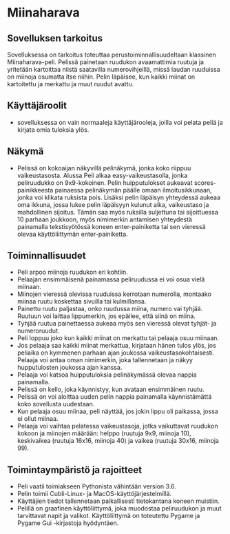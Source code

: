 # Miinaharava

## Sovelluksen tarkoitus
Sovelluksessa on tarkoitus toteuttaa perustoiminnallisuudeltaan klassinen Miinaharava-peli.
Pelissä painetaan ruudukon avaamattimia ruutuja ja yritetään kartoittaa niistä saatavilla
numerovihjeillä, missä laudan ruuduissa on miinoja osumatta itse niihin. Pelin läpäisee, kun
kaikki miinat on kartoitettu ja merkattu ja muut ruudut avattu.

## Käyttäjäroolit
* sovelluksessa on vain normaaleja käyttäjärooleja, joilla voi pelata peliä
  ja kirjata omia tuloksia ylös.
  
## Näkymä
* Pelissä on kokoaijan näkyvillä pelinäkymä, jonka koko riippuu vaikeustasosta. Alussa Peli alkaa easy-vaikeustasolla, jonka peliruudukko on 9x9-kokoinen. Pelin huipputulokset aukeavat scores-painikkeesta painaessa pelinäkymän päälle omaan ilmoitusikkunaan, jonka voi klikata ruksista pois. Lisäksi pelin läpäisyn yhteydessä aukeaa oma ikkuna, jossa lukee pelin läpäisyyn kulunut aika, vaikeustaso ja mahdollinen sijoitus. Tämän saa myös ruksilla suljettuna tai sijoittuessa 10 parhaan joukkoon, myös nimimerkin antamisen yhteydestä painamalla tekstisyötössä koneen enter-painiketta tai sen vieressä olevaa käyttöliittymän enter-painiketta.

## Toiminnallisuudet
* Peli arpoo miinoja ruudukon eri kohtiin.
* Pelaajan ensimmäisenä painamassa peliruudussa ei voi osua vielä miinaan.
* Miinojen vieressä olevissa ruuduissa kerrotaan numerolla, montaako miinaa ruutu 
  koskettaa sivuilla tai kulmillansa.
* Painettu ruutu paljastaa, onko ruudussa miina, numero vai tyhjää. Ruutuun voi laittaa
  lippumerkin, jos epäilee, että siinä on miina.
* Tyhjää ruutua painettaessa aukeaa myös sen vieressä olevat tyhjät- ja numeroruudut.
* Peli loppuu joko kun kaikki miinat on merkattu tai pelaaja osuu miinaan.
* Jos pelaaja saa kaikki miinat merkattua, kirjataan hänen tulos ylös, jos peliaika on kymmenen parhaan ajan joukossa vaikeustasokohtaisesti. Pelaaja voi antaa
  oman nimimerkin, joka tallennetaan ja näkyy hupputulosten joukossa ajan kanssa.
* Pelaaja voi katsoa huipputuloksia pelinäkymässä olevaa nappia painamalla.
* Pelissä on kello, joka käynnistyy, kun avataan ensimmäinen ruutu.
* Pelissä on voi aloittaa uuden pelin nappia painamalla käynnistämättä koko sovellusta uudestaan.
* Kun pelaaja osuu miinaa, peli näyttää, jos jokin lippu oli paikassa, jossa ei ollut miinaa.
* Pelaaja voi vaihtaa pelatessa vaikeustasoja, jotka vaikuttavat ruudukon kokoon ja miinojen määrään: helppo (ruutuja 9x9, miinoja 10), keskivaikea (ruutuja 16x16, miinoja 40) ja vaikea (ruutuja 30x16, miinoja 99).

## Toimintaympäristö ja rajoitteet
* Peli vaatii toimiakseen Pythonista vähintään version 3.6.
* Pelin toimii Cubli-Linux- ja MacOS-käyttöjärjestelmillä.
* Käyttäjien tiedot tallennetaan paikallisesti tietokantana koneen muistiin.
* Pelillä on graafinen käyttöliittymä, joka muodostaa peliruudukon ja muut tarvittavat
  napit ja valikot. Käyttöliittymä on toteutettu Pygame ja Pygame Gui -kirjastoja hyödyntäen.
